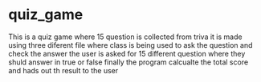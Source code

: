 # quiz_game
This is a quiz game where 15 question is collected from triva 
it is made using three diferent file where class is being used to ask the question and check the answer 
the user is asked for 15 different question where they shuld answer in true or false
finally the program calcualte the total score and hads out th result to the user
